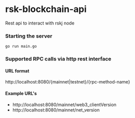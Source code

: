 # rsk-blockchain-api

Rest api to interact with rskj node 

### Starting the server
```
go run main.go
```

### Supported RPC calls via http rest interface
#### URL format
http://localhost:8080/{mainnet|testnet}/{rpc-method-name}

#### Example URL's
- http://localhost:8080/mainnet/web3_clientVersion 
- http://localhost:8080/mainnet/net_version
